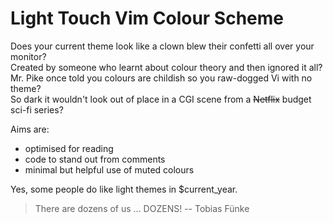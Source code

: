# Light Touch Vim Colour Scheme

Does your current theme look like a clown blew their confetti all over your monitor?\
Created by someone who learnt about colour theory and then ignored it all?\
Mr. Pike once told you colours are childish so you raw-dogged Vi with no theme?\
So dark it wouldn't look out of place in a CGI scene from a ~~Netflix~~ budget sci-fi series?

Aims are:
  - optimised for reading
  - code to stand out from comments
  - minimal but helpful use of muted colours

Yes, some people do like light themes in $current_year.

> There are dozens of us ... DOZENS!
> -- Tobias Fünke

